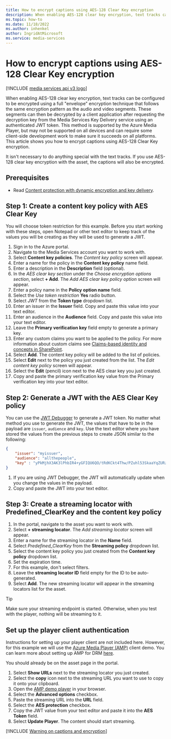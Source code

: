 ```yaml
---
title: How to encrypt captions using AES-128 Clear Key encryption
description: When enabling AES-128 clear key encryption, text tracks can be configured to be encrypted using a full "envelope" encryption technique that follows the same encryption pattern as the audio and video segments. These segments can then be decrypted by a client application after requesting the decryption key from the Media Services Key Delivery service using an authenticated JWT token. This method is supported by the Azure Media Player, but may not be supported on all devices and can require some client-side development work to make sure it succeeds on all platforms. This article shows you how to encrypt captions using AES-128 Clear Key encryption. It isn't necessary to do anything special with the text tracks. If you use AES-128 clear key encryption with the asset, the captions will also be encrypted.
ms.topic: how-to
ms.date: 11/18/2022
ms.author: inhenkel
author: IngridAtMicrosoft
ms.service: media-services
---
```


# How to encrypt captions using AES-128 Clear Key encryption

[!INCLUDE [media services api v3 logo](./includes/v3-hr.md)]

When enabling AES-128 clear key encryption, text tracks can be configured to be encrypted using a full "envelope" encryption technique that follows the same encryption pattern as the audio and video segments. These segments can then be decrypted by a client application after requesting the decryption key from the Media Services Key Delivery service using an authenticated JWT token. This method is supported by the Azure Media Player, but may not be supported on all devices and can require some client-side development work to make sure it succeeds on all platforms. This article shows you how to encrypt captions using AES-128 Clear Key encryption.

It isn't necessary to do anything special with the text tracks. If you use AES-128 clear key encryption with the asset, the captions will also be encrypted.

## Prerequisites

- Read [Content protection with dynamic encryption and key delivery](drm-content-protection-concept.md).

## Step 1: Create a content key policy with AES Clear Key

You will choose token restriction for this example. Before you start working with these steps, open Notepad or other text editor to keep track of the values you will be creating as they will be used to generate a JWT.

1. Sign in to the Azure portal.
1. Navigate to the Media Services account you want to work with.
1. Select **Content key policies**. The *Content key policy* screen will appear.
1. Enter a name for the policy in the **Content key policy** name field.
1. Enter a description in the **Description** field (optional).
1. In the *AES clear key section* under the *Choose encryption options section*, select **+ Add**. The *Add AES clear key policy option* screen will appear.
1. Enter a policy name in the **Policy option name** field.
1. Select the *Use token restriction* **Yes** radio button.
1. Select *JWT* from the **Token type** dropdown list.
1. Enter an issuer in the **Issuer** field. Copy and paste this value into your text editor.
1. Enter an audience in the **Audience** field. Copy and paste this value into your text editor.
1. Leave the **Primary verification key** field empty to generate a primary key.
1. Enter any custom claims you want to be applied to the policy. For more information about custom claims see [Claims-based identity and concepts in SharePoint](/sharepoint/dev/general-development/claims-based-identity-and-concepts-in-sharepoint).
1. Select **Add**. The content key policy will be added to the list of policies.
1. Select **Edit** next to the policy you just created from the list. The *Edit content key policy* screen will appear.
1. Select the **Edit** (pencil) icon next to the AES clear key you just created.
1. Copy and paste the primary verification key value from the Primary verification key into your text editor.

## Step 2: Generate a JWT with the AES Clear Key policy

You can use the [JWT Debugger](https://jwt.io/#debugger-io) to generate a JWT token. No matter what method you use to generate the JWT, the values that have to be in the payload are `issuer`, `audience` and `key`. Use the text editor where you have stored the values from the previous steps to create JSON similar to the following:

```json
{
    "issuer": "myissuer",
    "audience": "allthepeople",
    "key" : "yPkMjhX3AK3lPhbIR4+yGFIQU6QO/tRdKCkt4Thw/PZuhl53SkaaYqZURzqaLdWiShvrk3NRtAD9+0qd7kC0PA=="
}
```

1. If you are using JWT Debugger, the JWT will automatically update when you change the values in the payload.
1. Copy and paste the JWT into your text editor.

## Step 3: Create a streaming locator with Predefined_ClearKey and the content key policy

1. In the portal, navigate to the asset you want to work with.
1. Select **+ streaming locator**. The *Add streaming locator* screen will appear.
1. Enter a name for the streaming locator in the **Name** field.
1. Select *Predefined_ClearKey* from the **Streaming policy** dropdown list.
1. Select the content key policy you just created from the **Content key policy** dropdown list.
1. Set the expiration time.
1. For this example, don't select filters.
1. Leave the **streaming locator ID** field empty for the ID to be auto-generated.
1. Select **Add**. The new streaming locator will appear in the streaming locators list for the asset.

> [!TIP]
> Make sure your streaming endpoint is started. Otherwise, when you test with the player, nothing will be streaming to it.

## Set up the player client authentication

Instructions for setting up your player client are not included here. However, for this example we will use the [Azure Media Player (AMP)](https://azuremediaplayerdemo.azurewebsites.net/) client demo. You can learn more about setting up AMP for DRM [here](../azure-media-player/azure-media-player-protected-content.md).

You should already be on the asset page in the portal.

1. Select **Show URLs** next to the streaming locator you just created.
1. Select the **copy** icon next to the streaming URL you want to use to copy it onto your clipboard.
1. Open the [AMP demo player](https://azuremediaplayerdemo.azurewebsites.net/) in your browser.
1. Select the **Advanced options** checkbox.
1. Paste the streaming URL into the **URL** field.
1. Select the **AES protection** checkbox.
1. Copy the JWT value from your text editor and paste it into the **AES Token** field.
1. Select **Update Player**. The content should start streaming.

[!INCLUDE [Warning on captions and encryption](./includes/warning-captions-encryption.md)]
